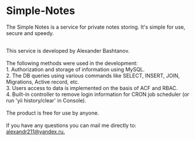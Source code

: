 # Simple-Notes
The Simple Notes is a service for private notes storing. It's simple for use, secure and speedy.
<p>
        <br>This service is developed by Alexander Bashtanov. <br><br>The following methods were used in the development:<br> 1. Authorization and storage of information using MySQL.<br> 2. The DB queries using various commands like SELECT, INSERT, JOIN, Migrations, Active record, etc.<br> 3. Users access to data is implemented on the basis of ACF and RBAC.<br> 4. Built-in controller to remove login information for CRON job scheduler (or run 'yii history/clear' in Console).<br><br> The product is free for use by anyone.<br><br>If you have any questions you can mail me directly to: <a href="mailto:alexandr211@yandex.ru"> alexandr211@yandex.ru.</a> 
        
    
